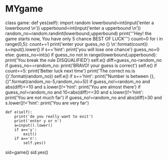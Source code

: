 # MYgame
class game:
    def yes(self):
        import random
        lowerbound=int(input('enter a lowerbound \n'))
        upperbound=int(input('enter a upperbound \n'))
        random_no=random.randint(lowerbound,upperbound)
        print('''Hey! the game starts now,
         You have only 5 chance
         BEST OF LUCK''')
        count=0
        for i in range(0,5):
            count+=1
            print('enter your guess_no {} \n'.format(count))
            s=input().lower()
            if s=='hint':
                print('you will lose one chance')
                guess_no=0
            else:
                guess_no=int(s)
                if guess_no not in range(lowerbound,upperbound):
                    print('You break the rule DISQUALIFIED')
                    self.e()
            diff=guess_no-random_no
            if guess_no==random_no:
                print('BRAVO! your guess is correct')
                self.e()
            if count==5:
                print('Better luck next time')
                print('The correct no.is {}'.format(random_no))
                self.e()
            if s=='hint':
                print("Number is between {},{}".format(random_no-5,random_no+5))
            if guess_no!=random_no and abs(diff)<=10 and s.lower()!='hint':
                print('You are almost there')
            if guess_no!=random_no and 10<abs(diff)<=30 and s.lower()!='hint':
                print('You are not much far')
            if guess_no!=random_no and abs(diff)>30 and s.lower()!='hint':
                print('You are very far')


    def e(self):
        print('do you really want to exit')
        print('enter y or n')
        a=input().lower()
        if a=='y':
            exit()
        if a=='n':
            self.yes()
        

sid=game()
sid.yes()
